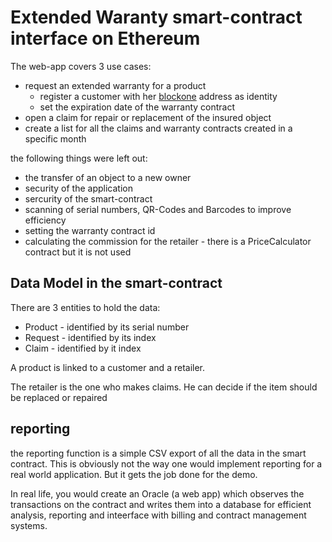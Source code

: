 # Extended Waranty smart-contract interface on Ethereum

The web-app covers 3 use cases:

* request an extended warranty for a product
    * register a customer with her [blockone](https://blockone.thomsonreuters.com/docs/) address as identity
    * set the expiration date of the warranty contract
* open a claim for repair or replacement of the insured object
* create a list for all the claims and warranty contracts created in a specific month

the following things were left out:

* the transfer of an object to a new owner
* security of the application
* sercurity of the smart-contract
* scanning of serial numbers, QR-Codes and Barcodes to improve efficiency
* setting the warranty contract id 
* calculating the commission for the retailer - there is a PriceCalculator contract but it is not used

## Data Model in the smart-contract

There are 3 entities to hold the data:

* Product - identified by its serial number
* Request - identified by its index
* Claim - identified by it index

A product is linked to a customer and a retailer. 

The retailer is the one who makes claims. He can decide if the item should be replaced or repaired

## reporting

the reporting function is a simple CSV export of all the data in the smart contract. This is obviously not the way one would implement reporting for a real world application. But it gets the job done for the demo.

In real life, you would create an Oracle (a web app) which observes the transactions on the contract and writes them into a database for efficient analysis, reporting and inteerface with billing and contract management systems.



